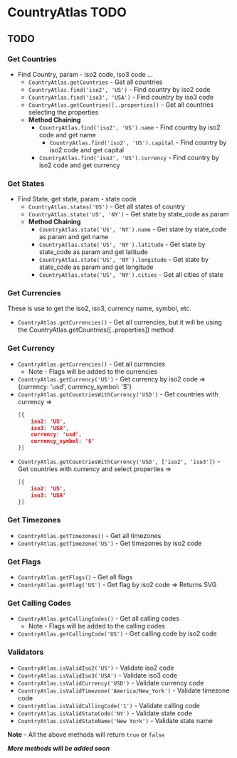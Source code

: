 # CountryAtlas TODO

## TODO
### Get Countries
- Find Country, param - iso2 code, iso3 code ...
    - `CountryAtlas.getCountries` - Get all countries
    - `CountryAtlas.find('iso2', 'US')` - Find country by iso2 code
    - `CountryAtlas.find('iso3', 'USA')` - Find country by iso3 code
    - `CountryAtlas.getCountries([..properties])` - Get all countries selecting the properties
    - **Method Chaining**
      - `CountryAtlas.find('iso2', 'US').name` - Find country by iso2 code and get name
         - `CountryAtlas.find('iso2', 'US').capital` - Find country by iso2 code and get capital
      - `CountryAtlas.find('iso2', 'US').currency` - Find country by iso2 code and get currency

### Get States
- Find State, get state, param - state code
    - `CountryAtlas.states('US')` - Get all states of country
    - `CountryAtlas.state('US', 'NY')` - Get state by state_code as param
    - **Method Chaining**
      - `CountryAtlas.state('US', 'NY').name` - Get state by state_code as param and get name
      - `CountryAtlas.state('US', 'NY').latitude` - Get state by state_code as param and get latitude
      - `CountryAtlas.state('US', 'NY').longitude` - Get state by state_code as param and get longitude
      - `CountryAtlas.state('US', 'NY').cities` - Get all cities of state

### Get Currencies
These is use to get the iso2, iso3, currency name, symbol, etc.
- `CountryAtlas.getCurrencies()` - Get all currencies, but it will be using the CountryAtlas.getCountries([..properties]) method

### Get Currency
- `CountryAtlas.getCurrencies()` - Get all currencies
  - Note - Flags will be added to the currencies 
- `CountryAtlas.getCurrency('US')` - Get currency by iso2 code => {currency: 'usd', currency_symbol: '$'}
- `CountryAtlas.getCountriesWithCurrency('USD')` - Get countries with currency => 
    ```json 
    [{
        iso2: 'US', 
        iso3: 'USA', 
        currency: 'usd', 
        currency_symbol: '$'
    }]
    ```
- `CountryAtlas.getCountriesWithCurrency('USD', ['iso2', 'iso3'])` - Get countries with currency and select properties => 
    ```json 
    [{
        iso2: 'US', 
        iso3: 'USA'
    }]
    ```

### Get Timezones
- `CountryAtlas.getTimezones()` - Get all timezones
- `CountryAtlas.getTimezone('US')` - Get timezones by iso2 code

### Get Flags
- `CountryAtlas.getFlags()` - Get all flags
- `CountryAtlas.getFlag('US')` - Get flag by iso2 code => Returns SVG

### Get Calling Codes
- `CountryAtlas.getCallingCodes()` - Get all calling codes
    - Note - Flags will be added to the calling codes
- `CountryAtlas.getCallingCode('US')` - Get calling code by iso2 code

### Validators
- `CountryAtlas.isValidIso2('US')` - Validate iso2 code
- `CountryAtlas.isValidIso3('USA')` - Validate iso3 code
- `CountryAtlas.isValidCurrency('USD')` - Validate currency code
- `CountryAtlas.isValidTimezone('America/New_York')` - Validate timezone code
- `CountryAtlas.isValidCallingCode('1')` - Validate calling code
- `CountryAtlas.isValidStateCode('NY')` - Validate state code
- `CountryAtlas.isValidStateName('New York')` - Validate state name

**Note** - All the above methods will return `true` or `false`

***More methods will be added soon***
